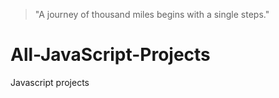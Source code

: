 >"A journey of thousand miles begins with a single steps."

# All-JavaScript-Projects
Javascript projects
